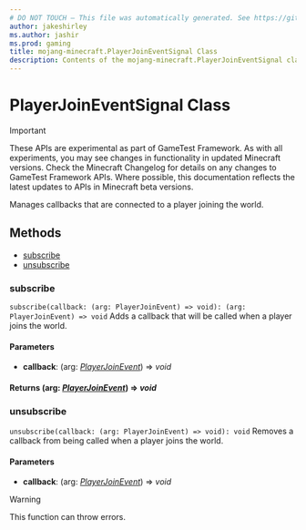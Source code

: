 ```yaml
---
# DO NOT TOUCH — This file was automatically generated. See https://github.com/Mojang/MinecraftApiDocsGenerator to modify descriptions, examples, etc.
author: jakeshirley
ms.author: jashir
ms.prod: gaming
title: mojang-minecraft.PlayerJoinEventSignal Class
description: Contents of the mojang-minecraft.PlayerJoinEventSignal class.
---
```

# PlayerJoinEventSignal Class
>[!IMPORTANT]
>These APIs are experimental as part of GameTest Framework. As with all experiments, you may see changes in functionality in updated Minecraft versions. Check the Minecraft Changelog for details on any changes to GameTest Framework APIs. Where possible, this documentation reflects the latest updates to APIs in Minecraft beta versions.

Manages callbacks that are connected to a player joining the world.

## Methods
- [subscribe](#subscribe)
- [unsubscribe](#unsubscribe)

### **subscribe**
`
subscribe(callback: (arg: PlayerJoinEvent) => void): (arg: PlayerJoinEvent) => void
`
Adds a callback that will be called when a player joins the world.

#### **Parameters**
- **callback**: (arg: [*PlayerJoinEvent*](PlayerJoinEvent.md)) => *void*

#### **Returns** (arg: [*PlayerJoinEvent*](PlayerJoinEvent.md)) => *void*

### **unsubscribe**
`
unsubscribe(callback: (arg: PlayerJoinEvent) => void): void
`
Removes a callback from being called when a player joins the world.

#### **Parameters**
- **callback**: (arg: [*PlayerJoinEvent*](PlayerJoinEvent.md)) => *void*
> [!WARNING]
> This function can throw errors.
